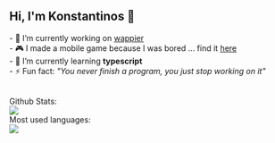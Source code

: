 ## Hi, I'm Konstantinos 👋 

<p>
- 🔭 I’m currently working on <a href='https://wappier.com/'>wappier</a> <br/>
- 🎮 I made a mobile game because I was bored ... find it <a href='https://play.google.com/store/apps/details?id=com.KonstantinosTheofilis.Nohandshakesplease'>here</a> <br/>
- 🌱 I’m currently learning <b>typescript</b> <br/>
- ⚡ Fun fact: <i>"You never finish a program, you just stop working on it"</i> <br/>
</p>

</br>
<summary> Github Stats: </summary>
<img src='https://github-readme-stats.vercel.app/api?username=kostantinostheo&theme=buefy &show_icons=true&include_all_commits=true'/>

<summary> Most used languages: </summary>
<img src='https://github-readme-stats.vercel.app/api/top-langs/?username=kostantinostheo&layout=compact&langs_count=8'/>



<!--
**kostantinostheo/kostantinostheo** is a ✨ _special_ ✨ repository because its `README.md` (this file) appears on your GitHub profile.

Here are some ideas to get you started:

- 🔭 I’m currently working on ...
- 🌱 I’m currently learning ...
- 👯 I’m looking to collaborate on ...
- 🤔 I’m looking for help with ...
- 💬 Ask me about ...
- 📫 How to reach me: ...
- 😄 Pronouns: ...
- ⚡ Fun fact: ...
-->

